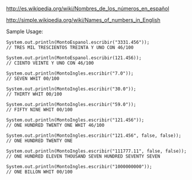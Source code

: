 http://es.wikipedia.org/wiki/Nombres_de_los_números_en_español

http://simple.wikipedia.org/wiki/Names_of_numbers_in_English

Sample Usage:
	
	
	System.out.println(MontoEspanol.escribir("3331.456"));
	// TRES MIL TRESCIENTOS TREINTA Y UNO CON 46/100
	
	System.out.println(MontoEspanol.escribir(121.456));
	// CIENTO VEINTE Y UNO CON 46/100
	
	System.out.println(MontoIngles.escribir("7.0"));
	// SEVEN WHIT 00/100
	
	System.out.println(MontoIngles.escribir("30.0"));
	// THIRTY WHIT 00/100
	
	System.out.println(MontoIngles.escribir("59.0"));
	// FIFTY NINE WHIT 00/100
	
	System.out.println(MontoIngles.escribir("121.456"));
	// ONE HUNDRED TWENTY ONE WHIT 46/100
	
	System.out.println(MontoIngles.escribir("121.456", false, false));
	// ONE HUNDRED TWENTY ONE
	
	System.out.println(MontoIngles.escribir("111777.11", false, false));
	// ONE HUNDRED ELEVEN THOUSAND SEVEN HUNDRED SEVENTY SEVEN
	
	System.out.println(MontoIngles.escribir("1000000000"));
	// ONE BILLON WHIT 00/100
